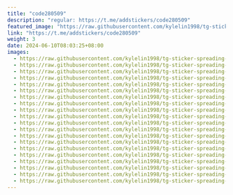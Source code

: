 ```yaml
---
title: "code280509"
description: "regular: https://t.me/addstickers/code280509"
featured_image: "https://raw.githubusercontent.com/kylelin1998/tg-sticker-spreading-worldwide-images/main/img/6d636b34-c3be-4132-bc5c-459fcdffac2b.jpg"
link: "https://t.me/addstickers/code280509"
weight: 3
date: 2024-06-10T08:03:25+08:00
images:
  - https://raw.githubusercontent.com/kylelin1998/tg-sticker-spreading-worldwide-images/main/img/6d636b34-c3be-4132-bc5c-459fcdffac2b.jpg
  - https://raw.githubusercontent.com/kylelin1998/tg-sticker-spreading-worldwide-images/main/img/0d55c5cd-9d54-46b8-9480-99f86f69cca0.jpg
  - https://raw.githubusercontent.com/kylelin1998/tg-sticker-spreading-worldwide-images/main/img/ab5163e1-1459-45b2-852c-24764eb86534.jpg
  - https://raw.githubusercontent.com/kylelin1998/tg-sticker-spreading-worldwide-images/main/img/3d15662b-43fe-4873-941c-3146bf86cbdb.jpg
  - https://raw.githubusercontent.com/kylelin1998/tg-sticker-spreading-worldwide-images/main/img/96195cbb-f764-4121-a8d4-22e3224136f1.jpg
  - https://raw.githubusercontent.com/kylelin1998/tg-sticker-spreading-worldwide-images/main/img/9f573f19-a099-4a66-b85c-720563542f71.jpg
  - https://raw.githubusercontent.com/kylelin1998/tg-sticker-spreading-worldwide-images/main/img/c8b0b517-dc75-40cb-8aef-112765bcc846.jpg
  - https://raw.githubusercontent.com/kylelin1998/tg-sticker-spreading-worldwide-images/main/img/6da99b9e-d2f2-430a-a400-814e0b92d32d.jpg
  - https://raw.githubusercontent.com/kylelin1998/tg-sticker-spreading-worldwide-images/main/img/04b1e0af-c83c-4238-a1dd-a1c7a0aa6ac2.jpg
  - https://raw.githubusercontent.com/kylelin1998/tg-sticker-spreading-worldwide-images/main/img/79c6cc09-7d38-4dac-8716-f71424ee7d2b.jpg
  - https://raw.githubusercontent.com/kylelin1998/tg-sticker-spreading-worldwide-images/main/img/e65f4e71-b7dd-4fee-8046-7a3cc9cddc36.jpg
  - https://raw.githubusercontent.com/kylelin1998/tg-sticker-spreading-worldwide-images/main/img/18fe6553-6f40-47ed-875b-eb32513ff06f.jpg
  - https://raw.githubusercontent.com/kylelin1998/tg-sticker-spreading-worldwide-images/main/img/8cdf311e-9619-4e0b-b75a-78a2f1f9263c.jpg
  - https://raw.githubusercontent.com/kylelin1998/tg-sticker-spreading-worldwide-images/main/img/44e61e9c-08db-4da2-990b-d565b29ba3cc.jpg
  - https://raw.githubusercontent.com/kylelin1998/tg-sticker-spreading-worldwide-images/main/img/82c7777a-86ba-498b-92a8-6fee1fc11e06.jpg
  - https://raw.githubusercontent.com/kylelin1998/tg-sticker-spreading-worldwide-images/main/img/52c49dcf-d225-48c6-9895-ac47437556ce.jpg
  - https://raw.githubusercontent.com/kylelin1998/tg-sticker-spreading-worldwide-images/main/img/ec7a1abe-ae2c-493b-ad46-25478a424852.jpg
  - https://raw.githubusercontent.com/kylelin1998/tg-sticker-spreading-worldwide-images/main/img/2bab9b9b-d5ce-4d7a-86cd-e1bc821a6f1b.jpg
  - https://raw.githubusercontent.com/kylelin1998/tg-sticker-spreading-worldwide-images/main/img/950c17e9-e7d8-4a7a-85b7-044077867e2e.jpg
  - https://raw.githubusercontent.com/kylelin1998/tg-sticker-spreading-worldwide-images/main/img/ac5e845f-dd9a-4e4d-90e4-bc22ba14c25d.jpg
---
```

